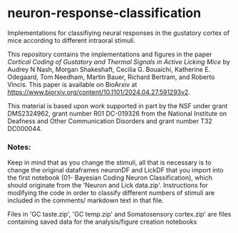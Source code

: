 # neuron-response-classification
Implementations for classifiying neural responses in the gustatory cortex of mice according to different intraoral stimuli.

This repository contains the implementations and figures in the paper _Cortical Coding of Gustatory and Thermal Signals in Active Licking Mice_ by Audrey N Nash, Morgan Shakeshaft, Cecilia G. Bouaichi, Katherine E. Odegaard, Tom Needham, Martin Bauer, Richard Bertram, and Roberto Vincis. This paper is available on BioArxiv at https://www.biorxiv.org/content/10.1101/2024.04.27.591293v2.

This material is based upon work supported in part by the NSF under grant DMS2324962, grant number R01 DC-019326 from the National Institute on Deafness and Other Communication Disorders and grant number T32 DC000044.



### Notes:
Keep in mind that as you change the stimuli, all that is necessary is to change the original dataframes neuronDF and LickDF that you import into the first notebook (01- Bayesian Coding Neuron Classification), which should originate from the 'Neuron and Lick data.zip'. Instructions for modifying the code in order to classify different numbers of stimuli are included in the comments/ markdown text in that file.

Files in 'GC taste.zip', 'GC temp.zip' and Somatosensory cortex.zip' are files containing saved data for the analysis/figure creation notebooks
